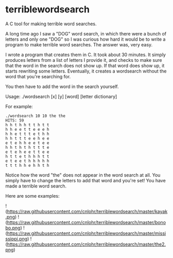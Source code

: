 # terriblewordsearch
A C tool for making terrible word searches.

A long time ago I saw a "DOG" word search, in which there were a bunch of letters and only one "DOG" so I was curious how hard it would be to write a program to make terrible word searches. The answer was, very easy.

I wrote a program that creates them in C. It took about 30 minutes. It simply produces letters from a list of letters I provide it, and checks to make sure that the word in the search does not show up. If that word does show up, it starts rewriting some letters. Eventually, it creates a wordsearch without the word that you're searching for.

You then have to add the word in the search yourself.

Usage: ./wordsearch [x] [y] [word] [letter dictionary]

For example:

```
./wordsearch 10 10 the the
HITS: 59
h h t h h t t h t t 
h h e e t t e e e h 
h h e t t t e t h h 
h h t t t e e h e e 
e t e h h e e t e e 
h h t h t h t t t e 
e t e h e e t t e e 
h t t e t h h h t t 
e t e e t h h h h h 
t t t h h e h h t h 
```

Notice how the word "the" does not appear in the word search at all. You simply have to change the letters to add that word and you're set! You have made a terrible word search.

Here are some examples:

!(https://raw.githubusercontent.com/cnlohr/terriblewordsearch/master/kayak.png)
!(https://raw.githubusercontent.com/cnlohr/terriblewordsearch/master/bonobo.png)
!(https://raw.githubusercontent.com/cnlohr/terriblewordsearch/master/mississippi.png)
!(https://raw.githubusercontent.com/cnlohr/terriblewordsearch/master/the2.png)
